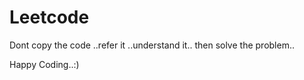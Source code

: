 # Leetcode
Dont copy the code ..refer it ..understand it.. then solve the problem..

Happy Coding..:)
